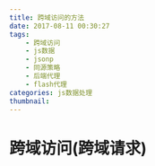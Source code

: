 ```yaml
---
title: 跨域访问的方法
date: 2017-08-11 00:30:27
tags:
	- 跨域访问
    - js数据
    - jsonp
    - 同源策略
    - 后端代理
    - flash代理
categories: js数据处理
thumbnail: 
---
```

# 跨域访问(跨域请求)
